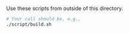 Use these scripts from outside of this directory.

```bash
# Your call should be, e.g.,
./script/build.sh
```

